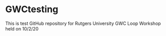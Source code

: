 # GWCtesting
This is test GitHub repository for Rutgers University GWC Loop Workshop held on 10/2/20 
